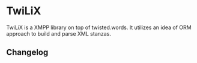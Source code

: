 TwiLiX
=======

TwiLiX is a XMPP library on top of twisted.words. It utilizes an idea of ORM approach
to build and parse XML stanzas.

Changelog
----------
